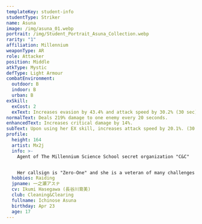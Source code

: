 ```yaml
---
templateKey: student-info
studentType: Striker
name: Asuna
image: /img/asuna_01.webp
portrait: /img/Student_Portrait_Asuna_Collection.webp
rarity: "1"
affiliation: Millennium
weaponType: AR
role: Attacker
position: Middle
atkType: Mystic
defType: Light Armour
combatEnvironment:
  outdoor: B
  indoor: B
  urban: B
exSkill:
  exCost: 2
  exText: Increases evasion by 43.4% and attack speed by 30.2% (30 sec).
normalText: Deals 219% damage to one enemy every 20 seconds.
enhancedText: Increases critical damage by 14%.
subText: Upon using her EX skill, increases attack speed by 20.1%. (30 sec).
profile:
  height: 164
  artist: Mx2j
  info: >-
    Agent of The Millennium Science School secret organization "C&C"


    Her callsign is "Zero-One" and she is a veteran of many challenges with her exceptional animal sense and intuition. There are many behaviors that are difficult to understand during the mission, such as trusting people without permission and revealing their identities, and destroying everything suspicious, but the end result is always a good one.
  hobbies: Raiding
  jpname: 一之瀬アスナ
  cv: Ikumi Hasegawa (長谷川育美)
  club: Cleaning&Clearing
  fullname: Ichinose Asuna
  birthday: Apr 23
  age: 17
---
```

